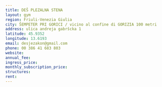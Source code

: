 ```yaml
---
title: DEŠ PLEZALNA STENA
layout: gym
region: Friuli-Venezia Giulia
city: ŠEMPETER PRI GORICI / vicino al confine di GORIZIA 100 metri
address: ulica andreja gabršcka 1
latitude: 45.9352
longitude: 13.6193
email: desjezakon@gmail.com
phone: 00 386 41 683 803
website: 
annual_fee: 
ingress_price: 
monthly_subscription_price: 
structures: 
rent: 
---
```


